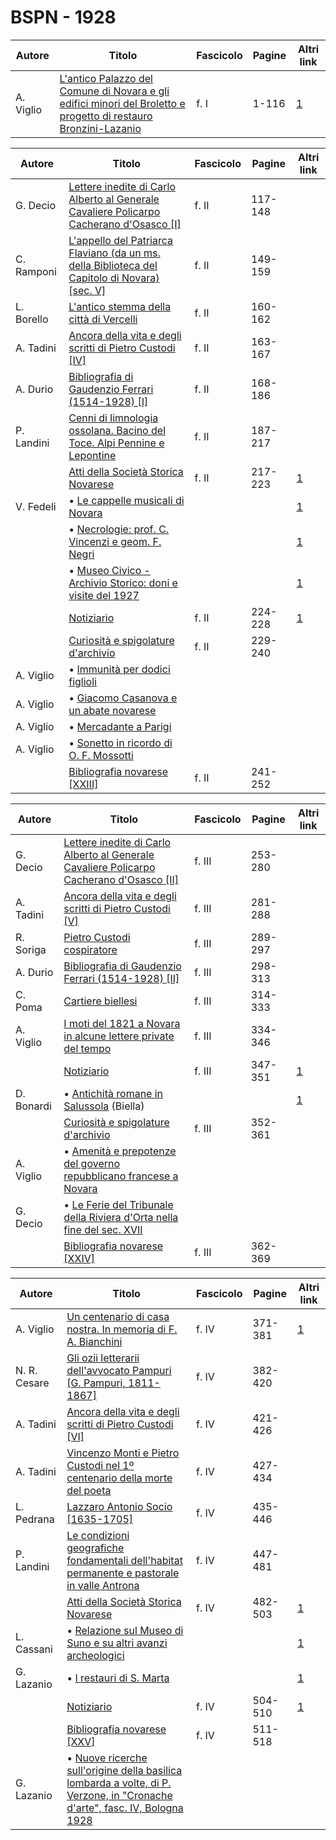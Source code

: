 # BSPN - 1928

| Autore    | Titolo                                                                                                                                                     | Fascicolo | Pagine | Altri link                                             |
|-----------|------------------------------------------------------------------------------------------------------------------------------------------------------------|-----------|--------|--------------------------------------------------------|
| A. Viglio | [L'antico Palazzo del Comune di Novara e gli edifici minori del Broletto e progetto di restauro Bronzini-Lazanio](http://www.ssno.it/BSPNo/bspn_brol.html) | f. I      | 1-116  | [1](https://en.calameo.com/read/00726073556af6588a303) |

| Autore     | Titolo                                                                                                                                             | Fascicolo | Pagine  | Altri link                                             |
|------------|----------------------------------------------------------------------------------------------------------------------------------------------------|-----------|---------|--------------------------------------------------------|
| G. Decio   | [Lettere inedite di Carlo Alberto al Generale Cavaliere Policarpo Cacherano d'Osasco [I]](https://en.calameo.com/read/007260735f55a2b235c5f)       | f. II     | 117-148 |                                                        |
| C. Ramponi | [L'appello del Patriarca Flaviano (da un ms. della Biblioteca del Capitolo di Novara) [sec. V]](https://en.calameo.com/read/007260735f55a2b235c5f) | f. II     | 149-159 |                                                        |
| L. Borello | [L'antico stemma della città di Vercelli](https://en.calameo.com/read/007260735f55a2b235c5f)                                                       | f. II     | 160-162 |                                                        |
| A. Tadini  | [Ancora della vita e degli scritti di Pietro Custodi [IV]](https://en.calameo.com/read/007260735f55a2b235c5f)                                      | f. II     | 163-167 |                                                        |
| A. Durio   | [Bibliografia di Gaudenzio Ferrari (1514-1928) [I]](https://en.calameo.com/read/007260735f55a2b235c5f)                                             | f. II     | 168-186 |                                                        |
| P. Landini | [Cenni di limnologia ossolana. Bacino del Toce. Alpi Pennine e Lepontine](https://en.calameo.com/read/007260735f55a2b235c5f)                       | f. II     | 187-217 |                                                        |
|            | [Atti della Società Storica Novarese](http://www.ssno.it/BSPNo/bspn_not28.html#282a)                                                               | f. II     | 217-223 | [1](https://en.calameo.com/read/007260735f55a2b235c5f) |
| V. Fedeli  | • [Le cappelle musicali di Novara](http://www.ssno.it/BSPNo/bspn_not28.html#capp)                                                                  |           |         | [1](https://en.calameo.com/read/007260735f55a2b235c5f) |
|            | • [Necrologie: prof. C. Vincenzi e geom. F. Negri](http://www.ssno.it/BSPNo/bspn_not28.html#necr)                                                  |           |         | [1](https://en.calameo.com/read/007260735f55a2b235c5f) |
|            | • [Museo Civico - Archivio Storico: doni e visite del 1927](http://www.ssno.it/BSPNo/bspn_not28.html#mu27)                                         |           |         | [1](https://en.calameo.com/read/007260735f55a2b235c5f) |
|            | [Notiziario](http://www.ssno.it/BSPNo/bspn_not28.html#282b)                                                                                        | f. II     | 224-228 | [1](https://en.calameo.com/read/007260735f55a2b235c5f) |
|            | [Curiosità e spigolature d'archivio](https://en.calameo.com/read/007260735f55a2b235c5f)                                                            | f. II     | 229-240 |                                                        |
| A. Viglio  | • [Immunità per dodici figlioli](https://en.calameo.com/read/007260735f55a2b235c5f)                                                                |           |         |                                                        |
| A. Viglio  | • [Giacomo Casanova e un abate novarese](https://en.calameo.com/read/007260735f55a2b235c5f)                                                        |           |         |                                                        |
| A. Viglio  | • [Mercadante a Parigi](https://en.calameo.com/read/007260735f55a2b235c5f)                                                                         |           |         |                                                        |
| A. Viglio  | • [Sonetto in ricordo di O. F. Mossotti](https://en.calameo.com/read/007260735f55a2b235c5f)                                                        |           |         |                                                        |
|            | [Bibliografia novarese [XXIII]](https://en.calameo.com/read/007260735f55a2b235c5f)                                                                 | f. II     | 241-252 |                                                        |

| Autore     | Titolo                                                                                                                                        | Fascicolo | Pagine  | Altri link                                             |
|------------|-----------------------------------------------------------------------------------------------------------------------------------------------|-----------|---------|--------------------------------------------------------|
| G. Decio   | [Lettere inedite di Carlo Alberto al Generale Cavaliere Policarpo Cacherano d'Osasco [II]](https://en.calameo.com/read/0072607359e4f5f27361c) | f. III    | 253-280 |                                                        |
| A. Tadini  | [Ancora della vita e degli scritti di Pietro Custodi [V]](https://en.calameo.com/read/0072607359e4f5f27361c)                                  | f. III    | 281-288 |                                                        |
| R. Soriga  | [Pietro Custodi cospiratore](https://en.calameo.com/read/0072607359e4f5f27361c)                                                               | f. III    | 289-297 |                                                        |
| A. Durio   | [Bibliografia di Gaudenzio Ferrari (1514-1928) [II]](https://en.calameo.com/read/0072607359e4f5f27361c)                                       | f. III    | 298-313 |                                                        |
| C. Poma    | [Cartiere biellesi](https://en.calameo.com/read/0072607359e4f5f27361c)                                                                        | f. III    | 314-333 |                                                        |
| A. Viglio  | [I moti del 1821 a Novara in alcune lettere private del tempo](https://en.calameo.com/read/0072607359e4f5f27361c)                             | f. III    | 334-346 |                                                        |
|            | [Notiziario](http://www.ssno.it/BSPNo/bspn_not28.html#283)                                                                                    | f. III    | 347-351 | [1](https://en.calameo.com/read/0072607359e4f5f27361c) |
| D. Bonardi | • [Antichità romane in Salussola](http://www.ssno.it/BSPNo/bspn_not28.html#salu) (Biella)                                                     |           |         | [1](https://en.calameo.com/read/0072607359e4f5f27361c) |
|            | [Curiosità e spigolature d'archivio](https://en.calameo.com/read/0072607359e4f5f27361c)                                                       | f. III    | 352-361 |                                                        |
| A. Viglio  | • [Amenità e prepotenze del governo repubblicano francese a Novara](https://en.calameo.com/read/0072607359e4f5f27361c)                        |           |         |                                                        |
| G. Decio   | • [Le Ferie del Tribunale della Riviera d'Orta nella fine del sec. XVII](https://en.calameo.com/read/0072607359e4f5f27361c)                   |           |         |                                                        |
|            | [Bibliografia novarese [XXIV]](https://en.calameo.com/read/0072607359e4f5f27361c)                                                             | f. III    | 362-369 |                                                        |

| Autore       | Titolo                                                                                                                                                                          | Fascicolo | Pagine  | Altri link                                             |
|--------------|---------------------------------------------------------------------------------------------------------------------------------------------------------------------------------|-----------|---------|--------------------------------------------------------|
| A. Viglio    | [Un centenario di casa nostra. In memoria di F. A. Bianchini](http://www.ssno.it/BSPNo/1928_Viglio_Bianchini.pdf)                                                               | f. IV     | 371-381 | [1](https://en.calameo.com/read/007260735424b9ca44a2b) |
| N. R. Cesare | [Gli ozii letterarii dell'avvocato Pampuri [G. Pampuri, 1811-1867]](https://en.calameo.com/read/007260735424b9ca44a2b)                                                          | f. IV     | 382-420 |                                                        |
| A. Tadini    | [Ancora della vita e degli scritti di Pietro Custodi [VI]](https://en.calameo.com/read/007260735424b9ca44a2b)                                                                   | f. IV     | 421-426 |                                                        |
| A. Tadini    | [Vincenzo Monti e Pietro Custodi nel 1º centenario della morte del poeta](https://en.calameo.com/read/007260735424b9ca44a2b)                                                    | f. IV     | 427-434 |                                                        |
| L. Pedrana   | [Lazzaro Antonio Socio [1635-1705]](https://en.calameo.com/read/007260735424b9ca44a2b)                                                                                          | f. IV     | 435-446 |                                                        |
| P. Landini   | [Le condizioni geografiche fondamentali dell'habitat permanente e pastorale in valle Antrona](https://en.calameo.com/read/007260735424b9ca44a2b)                                | f. IV     | 447-481 |                                                        |
|              | [Atti della Società Storica Novarese](http://www.ssno.it/BSPNo/bspn_not28.html#284a)                                                                                            | f. IV     | 482-503 | [1](https://en.calameo.com/read/007260735424b9ca44a2b) |
| L. Cassani   | • [Relazione sul Museo di Suno e su altri avanzi archeologici](http://www.ssno.it/BSPNo/bspn_not28.html#suno)                                                                   |           |         | [1](https://en.calameo.com/read/007260735424b9ca44a2b) |
| G. Lazanio   | • [I restauri di S. Marta](http://www.ssno.it/BSPNo/bspn_not28.html#rest)                                                                                                       |           |         | [1](https://en.calameo.com/read/007260735424b9ca44a2b) |
|              | [Notiziario](http://www.ssno.it/BSPNo/bspn_not28.html#284b)                                                                                                                     | f. IV     | 504-510 | [1](https://en.calameo.com/read/007260735424b9ca44a2b) |
|              | [Bibliografia novarese [XXV]](https://en.calameo.com/read/007260735424b9ca44a2b)                                                                                                | f. IV     | 511-518 |                                                        |
| G. Lazanio   | • [Nuove ricerche sull'origine della basilica lombarda a volte, di P. Verzone, in "Cronache d'arte", fasc. IV, Bologna 1928](https://en.calameo.com/read/007260735424b9ca44a2b) |           |         |                                                        |
